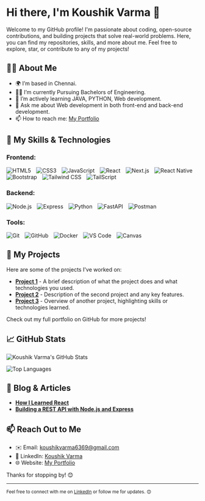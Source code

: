 # Hi there, I'm Koushik Varma 👋

Welcome to my GitHub profile! I'm passionate about coding, open-source contributions, and building projects that solve real-world problems. Here, you can find my repositories, skills, and more about me. Feel free to explore, star, or contribute to any of my projects!

## 👨‍💻 About Me

- 🌍 I’m based in Chennai.
- 🧑‍🎓 I’m currently Pursuing Bachelors of Engineering.
- 🌱 I’m actively learning JAVA, PYTHON, Web development.
- 💬 Ask me about Web development in both front-end and back-end development.
- 📫 How to reach me: [My Portfolio](https://koushik1101portfolio.vercel.app/)

## 🚀 My Skills & Technologies

### Frontend:
<div>
  <img src="https://img.shields.io/badge/HTML5-%23E34F26.svg?&style=flat-square&logo=html5&logoColor=white" alt="HTML5" style="margin-right: 10px;">
  <img src="https://img.shields.io/badge/CSS3-%231572B6.svg?&style=flat-square&logo=css3&logoColor=white" alt="CSS3" style="margin-right: 10px;">
  <img src="https://img.shields.io/badge/JavaScript-%23F7DF1E.svg?&style=flat-square&logo=javascript&logoColor=black" alt="JavaScript" style="margin-right: 10px;">
  <img src="https://img.shields.io/badge/React-%2300D9E2.svg?&style=flat-square&logo=react&logoColor=white" alt="React" style="margin-right: 10px;">
  <img src="https://img.shields.io/badge/Next.js-%23000000.svg?&style=flat-square&logo=next.js&logoColor=white" alt="Next.js" style="margin-right: 10px;">
  <img src="https://img.shields.io/badge/React_Native-%2320232a.svg?&style=flat-square&logo=react-native&logoColor=white" alt="React Native" style="margin-right: 10px;">
  <img src="https://img.shields.io/badge/Bootstrap-%237E32A8.svg?&style=flat-square&logo=bootstrap&logoColor=white" alt="Bootstrap" style="margin-right: 10px;">
  <img src="https://img.shields.io/badge/Tailwind_CSS-%2318A0FB.svg?&style=flat-square&logo=tailwind-css&logoColor=white" alt="Tailwind CSS" style="margin-right: 10px;">
  <img src="https://img.shields.io/badge/TailScript-%23EAEAEA.svg?&style=flat-square&logo=tailwindcss&logoColor=black" alt="TailScript" style="margin-right: 10px;">
</div>

### Backend:
<div>
  <img src="https://img.shields.io/badge/Node.js-%23339933.svg?&style=flat-square&logo=node.js&logoColor=white" alt="Node.js" style="margin-right: 10px;">
  <img src="https://img.shields.io/badge/Express-%23404d59.svg?&style=flat-square&logo=express&logoColor=white" alt="Express" style="margin-right: 10px;">
  <img src="https://img.shields.io/badge/Python-%233D5A65.svg?&style=flat-square&logo=python&logoColor=white" alt="Python" style="margin-right: 10px;">
  <img src="https://img.shields.io/badge/FastAPI-%2300C1D4.svg?&style=flat-square&logo=fastapi&logoColor=white" alt="FastAPI" style="margin-right: 10px;">
  <img src="https://img.shields.io/badge/Postman-%23FF6C37.svg?&style=flat-square&logo=postman&logoColor=white" alt="Postman">
</div>

### Tools:
<div>
  <img src="https://img.shields.io/badge/Git-%23F05032.svg?&style=flat-square&logo=git&logoColor=white" alt="Git" style="margin-right: 10px;">
  <img src="https://img.shields.io/badge/GitHub-%23121011.svg?&style=flat-square&logo=github&logoColor=white" alt="GitHub" style="margin-right: 10px;">
  <img src="https://img.shields.io/badge/Docker-%233496D6.svg?&style=flat-square&logo=docker&logoColor=white" alt="Docker" style="margin-right: 10px;">
  <img src="https://img.shields.io/badge/VS_Code-%23007ACC.svg?&style=flat-square&logo=visual-studio-code&logoColor=white" alt="VS Code" style="margin-right: 10px;">
  <img src="https://img.shields.io/badge/Canvas-%23FF8C00.svg?&style=flat-square&logo=canvas&logoColor=white" alt="Canvas">
</div>

## 📂 My Projects

Here are some of the projects I've worked on:

- [**Project 1**](https://github.com/koushik1101/project1) - A brief description of what the project does and what technologies you used.
- [**Project 2**](https://github.com/koushik1101/project2) - Description of the second project and any key features.
- [**Project 3**](https://github.com/koushik1101/project3) - Overview of another project, highlighting skills or technologies learned.

Check out my full portfolio on GitHub for more projects!

## 📈 GitHub Stats

![Koushik Varma's GitHub Stats](https://github-readme-stats.vercel.app/api?username=koushik1101&show_icons=true&hide_title=true&count_private=true&hide=prs&theme=radical)

![Top Languages](https://github-readme-stats.vercel.app/api/top-langs/?username=koushik1101&layout=compact&theme=radical)

## 📝 Blog & Articles

- [**How I Learned React**](https://medium.com/@koushik1101/how-i-learned-react)
- [**Building a REST API with Node.js and Express**](https://medium.com/@koushik1101/building-a-rest-api-with-nodejs-and-express)

## 📫 Reach Out to Me

- ✉️ Email: [koushikvarma6369@gmail.com](mailto:koushikvarma6369@gmail.com)
- 💼 LinkedIn: [Koushik Varma](https://www.linkedin.com/in/koushik-varma1011/)
- 🌐 Website: [My Portfolio](https://koushik1101portfolio.vercel.app/)

Thanks for stopping by! 😊

---

<sub>Feel free to connect with me on [LinkedIn](https://www.linkedin.com/in/koushik-varma1011/) or follow me for updates. 😊</sub>
